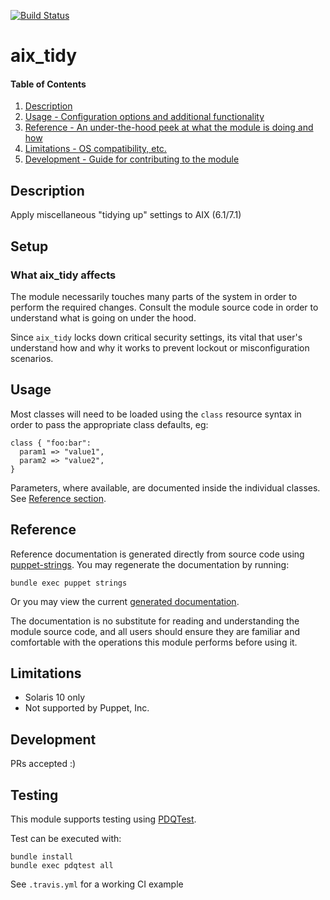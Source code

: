 [![Build Status](https://travis-ci.org/GeoffWilliams/aix_tidy.svg?branch=master)](https://travis-ci.org/GeoffWilliams/aix_tidy)
# aix_tidy

#### Table of Contents

1. [Description](#description)
1. [Usage - Configuration options and additional functionality](#usage)
1. [Reference - An under-the-hood peek at what the module is doing and how](#reference)
1. [Limitations - OS compatibility, etc.](#limitations)
1. [Development - Guide for contributing to the module](#development)

## Description

Apply miscellaneous "tidying up" settings to AIX (6.1/7.1)

## Setup

### What aix_tidy affects

The module necessarily touches many parts of the system in order to perform the required changes.  Consult the module source code in order to understand what is going on under the hood.

Since `aix_tidy` locks down critical security settings, its vital that user's understand how and why it works to prevent lockout or misconfiguration scenarios.

## Usage

Most classes will need to be loaded using the `class` resource syntax in order to pass the appropriate class defaults, eg:

```puppet
class { "foo:bar":
  param1 => "value1",
  param2 => "value2",
}
```

Parameters, where available, are documented inside the individual classes.  See [Reference section](#reference).

## Reference
Reference documentation is generated directly from source code using [puppet-strings](https://github.com/puppetlabs/puppet-strings).  You may regenerate the documentation by running:

```shell
bundle exec puppet strings
```

Or you may view the current [generated documentation](https://rawgit.com/GeoffWilliams/aix_tidy/master/doc/index.html).

The documentation is no substitute for reading and understanding the module source code, and all users should ensure they are familiar and comfortable with the operations this module performs before using it.

## Limitations
* Solaris 10 only
* Not supported by Puppet, Inc.

## Development

PRs accepted :)

## Testing
This module supports testing using [PDQTest](https://github.com/GeoffWilliams/pdqtest).


Test can be executed with:

```
bundle install
bundle exec pdqtest all
```

See `.travis.yml` for a working CI example
